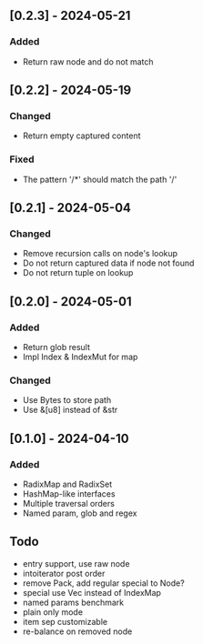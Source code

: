 ## [0.2.3] - 2024-05-21

### Added

- Return raw node and do not match

## [0.2.2] - 2024-05-19

### Changed

- Return empty captured content

### Fixed

- The pattern '/*' should match the path '/'

## [0.2.1] - 2024-05-04

### Changed

- Remove recursion calls on node's lookup
- Do not return captured data if node not found
- Do not return tuple on lookup

## [0.2.0] - 2024-05-01

### Added

- Return glob result
- Impl Index & IndexMut for map

### Changed

- Use Bytes to store path
- Use &[u8] instead of &str

## [0.1.0] - 2024-04-10

### Added

- RadixMap and RadixSet
- HashMap-like interfaces
- Multiple traversal orders
- Named param, glob and regex

## Todo

- entry support, use raw node
- intoiterator post order
- remove Pack, add regular special to Node?
- special use Vec instead of IndexMap
- named params benchmark
- plain only mode
- item sep customizable
- re-balance on removed node
